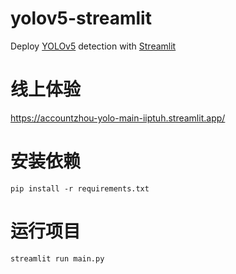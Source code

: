 # yolov5-streamlit

Deploy [YOLOv5](https://github.com/ultralytics/yolov5/releases/tag/v5.0) detection with [Streamlit](https://github.com/streamlit/streamlit)


# 线上体验

<https://accountzhou-yolo-main-iiptuh.streamlit.app/>

# 安装依赖

```
pip install -r requirements.txt
```


# 运行项目

```
streamlit run main.py
```

